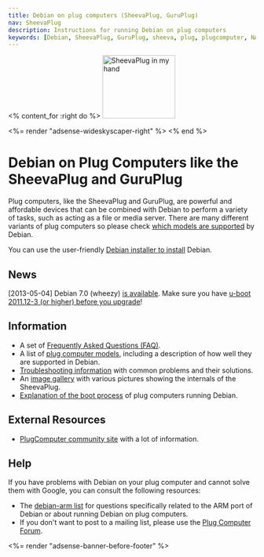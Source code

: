 ```yaml
---
title: Debian on plug computers (SheevaPlug, GuruPlug)
nav: SheevaPlug
description: Instructions for running Debian on plug computers
keywords: [Debian, SheevaPlug, GuruPlug, sheeva, plug, plugcomputer, NAS]
---
```


<% content_for :right do %>
<img src = "images/r_sheevaplug_hand.jpg" class="border" alt="SheevaPlug in my hand" width="148" height="129" />

<%= render "adsense-wideskyscaper-right" %>
<% end %>

<h1>Debian on Plug Computers like the SheevaPlug and GuruPlug</h1>

Plug computers, like the SheevaPlug and GuruPlug, are powerful and
affordable devices that can be combined with Debian to perform a variety of
tasks, such as acting as a file or media server.  There are many different
variants of plug computers so please check <a href = "plugs/">which models
are supported</a> by Debian.

You can use the user-friendly <a href = "install/">Debian installer to
install</a> Debian.

<h2>News</h2>

[2013-05-04] Debian 7.0 (wheezy) <a
href="http://www.debian.org/News/2013/20130504">is available</a>.  Make
sure you have <a href="/journal/debian/wheezy-upgrade">u-boot 2011.12-3 (or
higher) before you upgrade</a>!

<h2>Information</h2>

<ul>

<li>A set of <a href = "faq/">Frequently Asked Questions (FAQ)</a>.</li>

<li>A list of <a href = "plugs/">plug computer models</a>, including a
description of how well they are supported in Debian.</li>

<li><a href = "troubleshooting/">Troubleshooting information</a> with common
problems and their solutions.</li>

<li>An <a href = "gallery/">image gallery</a> with various pictures showing
the internals of the SheevaPlug.</li>

<li><a href = "boot/">Explanation of the boot process</a> of plug computers
running Debian.</li>

</ul>

<h2>External Resources</h2>

<ul>

<li><a href = "http://www.plugcomputer.org/">PlugComputer community
site</a> with a lot of information.</li>

</ul>

<h2>Help</h2>

If you have problems with Debian on your plug computer and cannot solve
them with Google, you can consult the following resources:

<ul>

<li>The <a href = "http://lists.debian.org/debian-arm/">debian-arm list</a>
for questions specifically related to the ARM port of Debian or about
running Debian on plug computers.</li>

<li>If you don't want to post to a mailing list, please use the
<a href = "http://www.plugcomputer.org/plugforum/">Plug Computer Forum</a>.</li>

</ul>

<div class="bbf">
<%= render "adsense-banner-before-footer" %>
</div>

